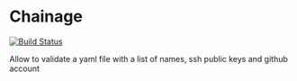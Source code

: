 # Chainage
[![Build Status](https://travis-ci.org/e-henry/chainage.svg?branch=master)](https://travis-ci.org/e-henry/chainage)

Allow to validate a yaml file with a list of names, ssh public keys and github
account
